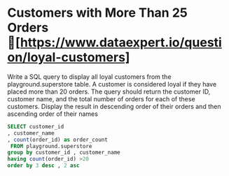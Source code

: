 # Customers with More Than 25 Orders 🔗[https://www.dataexpert.io/question/loyal-customers]

Write a SQL query to display all loyal customers from the playground.superstore table. A customer is considered loyal if they have placed more than 20 orders. The query should return the customer ID, customer name, and the total number of orders for each of these customers. Display the result in descending order of their orders and then ascending order of their names

```` sql
SELECT customer_id
, customer_name
, count(order_id) as order_count
 FROM playground.superstore
group by customer_id , customer_name
having count(order_id) >20
order by 3 desc , 2 asc
````
